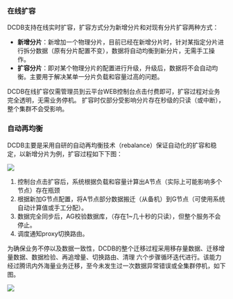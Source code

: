 ### 在线扩容
DCDB支持在线实时扩容，扩容方式分为新增分片和对现有分片扩容两种方式：

- **新增分片**：新增加一个物理分片，目前已经在新增分片时，针对某指定分片进行拆分数据（原有分片配置不变），数据将自动均衡到新分片，无需手工操作。
- **扩容分片**：即对某个物理分片的配置进行升级，升级后，数据将不会自动均衡。主要用于解决某单一分片负载和容量过高的问题。

DCDB在线扩容仅需管理员到云平台WEB控制台点击付费即可，扩容过程对业务完全透明，无需业务停机。
扩容时仅部分受影响分片存在秒级的只读（或中断），整个集群不会受影响。

### 自动再均衡
DCDB主要是采用自研的自动再均衡技术（rebalance）保证自动化的扩容和稳定，以新增分片为例，扩容过程如下下图：

![](http://imgcache.tcecqpoc.fsphere.cn/image/mc.qcloudimg.com/static/img/66436f6d12657b8494afa421443edb54/image.png)
 
1)	控制台点击扩容后，系统根据负载和容量计算出A节点（实际上可能影响多个节点）存在瓶颈
2)	根据新加G节点配置，将A节点部分数据搬迁（从备机）到G节点（可使用系统自动计算值或手工分配）。
3)	数据完全同步后，AG校验数据库，（存在1~几十秒的只读），但整个服务不会停止。
4)	调度通知proxy切换路由。

为确保业务不停以及数据一致性，DCDB的整个迁移过程采用移存量数据、迁移增量数据、数据检验、再追增量、切换路由、清理 六个步骤循环迭代进行。该能力经过腾讯内外海量业务迁移，至今未发生过一次数据异常错误或全集群停机，如下图。
 
![](http://imgcache.tcecqpoc.fsphere.cn/image/mc.qcloudimg.com/static/img/3ef3fd9d60f2f20a4966d79c3c1ead7a/image.png)